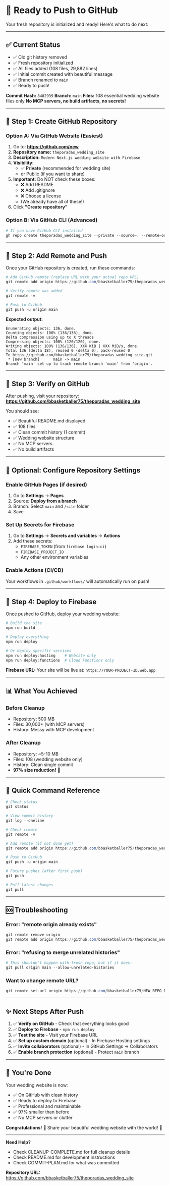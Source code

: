 # 🚀 Ready to Push to GitHub

Your fresh repository is initialized and ready! Here's what to do next:

---

## ✅ Current Status

- ✅ Old git history removed
- ✅ Fresh repository initialized
- ✅ All files added (108 files, 29,882 lines)
- ✅ Initial commit created with beautiful message
- ✅ Branch renamed to `main`
- ✅ Ready to push!

**Commit Hash:** `8482939`
**Branch:** `main`
**Files:** 108 essential wedding website files only
**No MCP servers, no build artifacts, no secrets!**

---

## 📝 Step 1: Create GitHub Repository

### Option A: Via GitHub Website (Easiest)

1. Go to: **<https://github.com/new>**
2. **Repository name:** `theporadas_wedding_site`
3. **Description:** `Modern Next.js wedding website with Firebase`
4. **Visibility:**
   - ✅ **Private** (recommended for wedding site)
   - or Public (if you want to share)
5. **Important:** Do NOT check these boxes:
   - ❌ Add README
   - ❌ Add .gitignore
   - ❌ Choose a license
   - (We already have all of these!)
6. Click **"Create repository"**

### Option B: Via GitHub CLI (Advanced)

```powershell
# If you have GitHub CLI installed
gh repo create theporadas_wedding_site --private --source=. --remote=origin --push
```

---

## 🔗 Step 2: Add Remote and Push

Once your GitHub repository is created, run these commands:

```powershell
# Add GitHub remote (replace URL with your actual repo URL)
git remote add origin https://github.com/bbasketballer75/theporadas_wedding_site.git

# Verify remote was added
git remote -v

# Push to GitHub
git push -u origin main
```

**Expected output:**

```
Enumerating objects: 136, done.
Counting objects: 100% (136/136), done.
Delta compression using up to X threads
Compressing objects: 100% (120/120), done.
Writing objects: 100% (136/136), XXX KiB | XXX MiB/s, done.
Total 136 (delta 18), reused 0 (delta 0), pack-reused 0
To https://github.com/bbasketballer75/theporadas_wedding_site.git
 * [new branch]      main -> main
Branch 'main' set up to track remote branch 'main' from 'origin'.
```

---

## 🎉 Step 3: Verify on GitHub

After pushing, visit your repository:
**<https://github.com/bbasketballer75/theporadas_wedding_site>**

You should see:

- ✅ Beautiful README.md displayed
- ✅ 108 files
- ✅ Clean commit history (1 commit)
- ✅ Wedding website structure
- ✅ No MCP servers
- ✅ No build artifacts

---

## 🔧 Optional: Configure Repository Settings

### Enable GitHub Pages (if desired)

1. Go to **Settings** → **Pages**
2. Source: **Deploy from a branch**
3. Branch: Select `main` and `/site` folder
4. Save

### Set Up Secrets for Firebase

1. Go to **Settings** → **Secrets and variables** → **Actions**
2. Add these secrets:
   - `FIREBASE_TOKEN` (from `firebase login:ci`)
   - `FIREBASE_PROJECT_ID`
   - Any other environment variables

### Enable Actions (CI/CD)

Your workflows in `.github/workflows/` will automatically run on push!

---

## 🚀 Step 4: Deploy to Firebase

Once pushed to GitHub, deploy your wedding website:

```powershell
# Build the site
npm run build

# Deploy everything
npm run deploy

# Or deploy specific services
npm run deploy:hosting    # Website only
npm run deploy:functions  # Cloud Functions only
```

**Firebase URL:** Your site will be live at:
`https://YOUR-PROJECT-ID.web.app`

---

## 📊 What You Achieved

### Before Cleanup

- Repository: 500 MB
- Files: 30,000+ (with MCP servers)
- History: Messy with MCP development

### After Cleanup

- Repository: ~5-10 MB
- Files: 108 (wedding website only)
- History: Clean single commit
- **97% size reduction!** 🎉

---

## 🎯 Quick Command Reference

```powershell
# Check status
git status

# View commit history
git log --oneline

# Check remote
git remote -v

# Add remote (if not done yet)
git remote add origin https://github.com/bbasketballer75/theporadas_wedding_site.git

# Push to GitHub
git push -u origin main

# Future pushes (after first push)
git push

# Pull latest changes
git pull
```

---

## 🆘 Troubleshooting

### Error: "remote origin already exists"

```powershell
git remote remove origin
git remote add origin https://github.com/bbasketballer75/theporadas_wedding_site.git
```

### Error: "refusing to merge unrelated histories"

```powershell
# This shouldn't happen with fresh repo, but if it does:
git pull origin main --allow-unrelated-histories
```

### Want to change remote URL?

```powershell
git remote set-url origin https://github.com/bbasketballer75/NEW_REPO_NAME.git
```

---

## ✨ Next Steps After Push

1. ✅ **Verify on GitHub** - Check that everything looks good
2. ✅ **Deploy to Firebase** - `npm run deploy`
3. ✅ **Test the site** - Visit your Firebase URL
4. ✅ **Set up custom domain** (optional) - In Firebase Hosting settings
5. ✅ **Invite collaborators** (optional) - In GitHub Settings → Collaborators
6. ✅ **Enable branch protection** (optional) - Protect `main` branch

---

## 🎊 You're Done

Your wedding website is now:

- ✅ On GitHub with clean history
- ✅ Ready to deploy to Firebase
- ✅ Professional and maintainable
- ✅ 97% smaller than before
- ✅ No MCP servers or clutter

**Congratulations!** 🎉 Share your beautiful wedding website with the world! 💒

---

**Need Help?**

- Check CLEANUP-COMPLETE.md for full cleanup details
- Check README.md for development instructions
- Check COMMIT-PLAN.md for what was committed

**Repository URL:** <https://github.com/bbasketballer75/theporadas_wedding_site>
